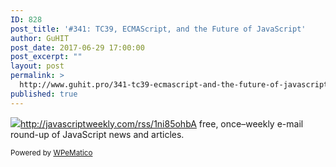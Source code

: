 ```yaml
---
ID: 828
post_title: '#341: TC39, ECMAScript, and the Future of JavaScript'
author: GuHIT
post_date: 2017-06-29 17:00:00
post_excerpt: ""
layout: post
permalink: >
  http://www.guhit.pro/341-tc39-ecmascript-and-the-future-of-javascript/
published: true
---
```

<img class="wpe_imgrss" src="http://www.guhit.pro/wp-content/uploads/2017/07/906cdf53.png">http://javascriptweekly.com/rss/1ni85ohbA free, once&ndash;weekly e-mail round-up of JavaScript news and articles.<p class="wpematico_credit"><small>Powered by <a href="http://www.wpematico.com" target="_blank">WPeMatico</a></small></p>